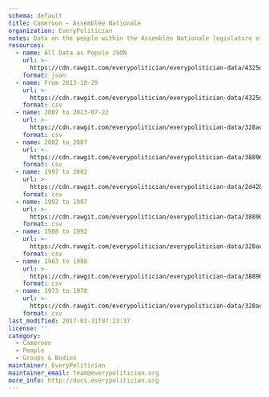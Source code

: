 ```yaml
---
schema: default
title: Cameroon — Assemblée Nationale
organization: EveryPolitician
notes: Data on the people within the Assemblée Nationale legislature of Cameroon.
resources:
  - name: All Data as Popolo JSON
    url: >-
      https://cdn.rawgit.com/everypolitician/everypolitician-data/4325d5e710ee2a88357919204873867873a64823/data/Cameroon/Assembly/ep-popolo-v1.0.json
    format: json
  - name: From 2013-10-29
    url: >-
      https://cdn.rawgit.com/everypolitician/everypolitician-data/4325d5e710ee2a88357919204873867873a64823/data/Cameroon/Assembly/term-9.csv
    format: csv
  - name: 2007 to 2013-07-22
    url: >-
      https://cdn.rawgit.com/everypolitician/everypolitician-data/328acb852c9c92b4a8aa94598376dfa248d97365/data/Cameroon/Assembly/term-8.csv
    format: csv
  - name: 2002 to 2007
    url: >-
      https://cdn.rawgit.com/everypolitician/everypolitician-data/38896d29b28c8df8ed0b625ccc44567409c5f727/data/Cameroon/Assembly/term-7.csv
    format: csv
  - name: 1997 to 2002
    url: >-
      https://cdn.rawgit.com/everypolitician/everypolitician-data/2d428d9be17f301b11e65b19befc4f7547a32b0a/data/Cameroon/Assembly/term-6.csv
    format: csv
  - name: 1992 to 1997
    url: >-
      https://cdn.rawgit.com/everypolitician/everypolitician-data/38896d29b28c8df8ed0b625ccc44567409c5f727/data/Cameroon/Assembly/term-5.csv
    format: csv
  - name: 1988 to 1992
    url: >-
      https://cdn.rawgit.com/everypolitician/everypolitician-data/328acb852c9c92b4a8aa94598376dfa248d97365/data/Cameroon/Assembly/term-4.csv
    format: csv
  - name: 1983 to 1988
    url: >-
      https://cdn.rawgit.com/everypolitician/everypolitician-data/38896d29b28c8df8ed0b625ccc44567409c5f727/data/Cameroon/Assembly/term-3.csv
    format: csv
  - name: 1973 to 1978
    url: >-
      https://cdn.rawgit.com/everypolitician/everypolitician-data/328acb852c9c92b4a8aa94598376dfa248d97365/data/Cameroon/Assembly/term-1.csv
    format: csv
last_modified: 2017-03-31T07:23:37
license: ''
category:
  - Cameroon
  - People
  - Groups & Bodies
maintainer: EveryPolitician
maintainer_email: team@everypolitician.org
more_info: http://docs.everypolitician.org
---
```

